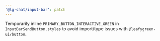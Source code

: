```yaml
---
'@lg-chat/input-bar': patch
---
```


Temporarily inline `PRIMARY_BUTTON_INTERACTIVE_GREEN` in `InputBarSendButton.styles` to avoid import/type issues with `@leafygreen-ui/button`.
